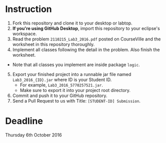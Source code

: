 # Instruction

1. Fork this repository and clone it to your desktop or labtop.
2. **If you're using GitHub Desktop**, import this repository to your eclipse's workspace.
3. Read the problem `2110215_Lab3_2016.pdf` posted on CourseVille and the worksheet in this repository thoroughly.
4. Implement all classes following the detail in the problem. Also finish the worksheet.
  * Note that all classes you implement are inside package `logic`.
5. Export your finished project into a runnable jar file named `Lab3_2016_{ID}.jar` where ID is your Student ID.
   * For example, `Lab3_2016_5770257521.jar`.
   * Make sure to export it into your project root directory.
6. Commit and push it to your GitHub repository.
7. Send a Pull Request to us with Title: `[STUDENT-ID] Submission`.

# Deadline
Thursday 6th October 2016
